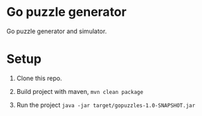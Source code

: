 # Go puzzle generator

Go puzzle generator and simulator. 

# Setup
1. Clone this repo.

2. Build project with maven, ``mvn clean package``

3. Run the project ``java -jar target/gopuzzles-1.0-SNAPSHOT.jar``




